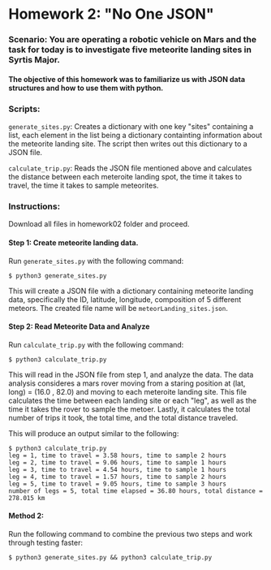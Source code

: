 
# Homework 2: "No One JSON" 
### Scenario: You are operating a robotic vehicle on Mars and the task for today is to investigate five meteorite landing sites in Syrtis Major.
#### The objective of this homework was to familiarize us with JSON data structures and how to use them with python.

### Scripts:

`generate_sites.py`:
Creates a dictionary with one key "sites" containing a list, each element in the list being a dictionary containting information about the meteorite landing site. The script then writes out this dictionary to a JSON file. 

`calculate_trip.py`:
Reads the JSON file mentioned above and calculates the distance between each meteroite landing spot, the time it takes to travel, the time it takes to sample meteorites.


### Instructions:
Download all files in homework02 folder and proceed.

#### Step 1: Create meteorite landing data. 
Run `generate_sites.py` with the following command:
``` 
$ python3 generate_sites.py 
```
This will create a JSON file with a dictionary containing meteorite landing data, specifically the ID, latitude, longitude, composition of 5 different meteors. The created file name will be `meteorLanding_sites.json`.
  
  
 #### Step 2: Read Meteorite Data and Analyze
 Run `calculate_trip.py` with the following command:
``` 
$ python3 calculate_trip.py
```
  This will read in the JSON file from step 1, and analyze the data. The data analysis consideres a mars rover moving from a staring position at (lat, long) = (16.0 , 82.0) and moving to each meteroite landing site. This file calculates the time between each landing site or each "leg", as well as the time it takes the rover to sample the metoer. Lastly, it calculates the total number of trips it took, the total time, and the total distance traveled. 
  
This will produce an output similar to the following:
  
 ```
$ python3 calculate_trip.py 
leg = 1, time to travel = 3.58 hours, time to sample 2 hours
leg = 2, time to travel = 9.06 hours, time to sample 1 hours
leg = 3, time to travel = 4.54 hours, time to sample 1 hours
leg = 4, time to travel = 1.57 hours, time to sample 2 hours
leg = 5, time to travel = 9.05 hours, time to sample 3 hours
number of legs = 5, total time elapsed = 36.80 hours, total distance = 278.015 km
```
#### Method 2:
Run the following command to combine the previous two steps and work through testing faster:
```
$ python3 generate_sites.py && python3 calculate_trip.py 
```
